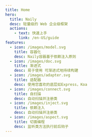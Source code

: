 ```yaml
---
title: Home
hero:
  title: Naily
  desc: 轻量级的 Web 企业级框架
  actions:
    - text: 快速上手
      link: /en-US/guide
features:
  - icon: /images/model.svg
    title: 容器化
    desc: Naily容器基于依赖注入原则
  - icon: /images/doc.svg
    title: 渐进式
    desc: 易于使用 可渐进式地持续构建
  - icon: /images/adapter.svg
    title: 适配器
    desc: 使用您喜欢的底层如Express，Koa
  - icon: /images/connect.svg
    title: 自扫描
    desc: 自动扫描并注册类
  - icon: /images/inject.svg
    title: 依赖注入
    desc: 自动扫描并注册类
  - icon: /images/aspect.svg
    title: 切面编程
    desc: 监听类方法执行前后钩子
---
```

